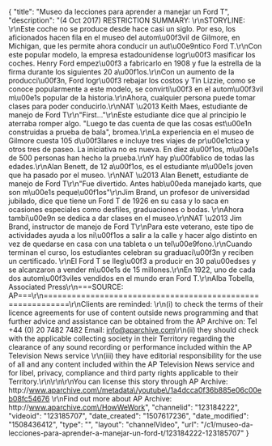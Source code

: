 {
    "title": "Museo da lecciones para aprender a manejar un Ford T",
    "description": "(4 Oct 2017) RESTRICTION SUMMARY: \r\nSTORYLINE: \r\nEste coche no se produce desde hace casi un siglo. Por eso, los aficionados hacen fila en el museo del autom\u00f3vil de Gilmore, en Michigan, que les permite ahora conducir un aut\u00e9ntico Ford T.\r\nCon este popular modelo, la empresa estadounidense logr\u00f3 masificar los coches. Henry Ford empez\u00f3 a fabricarlo en 1908 y fue la estrella de la firma durante los siguientes 20 a\u00f1os.\r\nCon un aumento de la producci\u00f3n, Ford logr\u00f3 rebajar los costos y Tin Lizzie, como se conoce popularmente a este modelo, se convirti\u00f3 en el autom\u00f3vil m\u00e1s popular de la historia.\r\nAhora, cualquier persona puede tomar clases para poder conducirlo.\r\nNAT \u2013 Keith Maes, estudiante de manejo de Ford T\r\n\"First...\"\r\nEste estudiante dice que al principio le aterraba romper algo. \"Luego te das cuenta de que las cosas est\u00e1n construidas a prueba de bala\", bromea.\r\nLa experiencia en el museo de Gilmore cuesta 105 d\u00f3lares e incluye tres viajes de pr\u00e1ctica y otros tres de paseo. La iniciativa no es nueva. En diez a\u00f1os, m\u00e1s de 500 personas han hecho la prueba.\r\nY hay p\u00fablico de todas las edades.\r\nAlan Benett, de 12 a\u00f1os, es el estudiante m\u00e1s joven que ha pasado por el museo. \r\nNAT \u2013 Alan Benett, estudiante de manejo de Ford T\r\n\"Fue divertido. Antes hab\u00eda manejado karts, que son m\u00e1s peque\u00f1os\"\r\nJim Brand, un profesor de universidad jubilado, dice que tiene un Ford T de 1926 en su casa y lo saca en ocasiones especiales como desfiles, graduaciones o bodas. \r\nAhora tambi\u00e9n se dedica a dar clases en el museo.\r\nNAT \u2013 Jim Brand, instructor de manejo de Ford T\r\nPara este veterano, este tipo de actividades ayuda a los ni\u00f1os a salir a la calle y hacer algo distinto en vez de quedarse en casa con una tableta o un tel\u00e9fono.\r\nCuando terminan el curso, los estudiantes celebran su graduaci\u00f3n y reciben un certificado. \r\nEl Ford T se lleg\u00f3 a producir en 30 pa\u00edses y se alcanzaron a vender m\u00e1s de 15 millones.\r\nEn 1922, uno de cada dos autom\u00f3viles vendidos en el mundo eran Ford T.\r\nAlba Tobella, Associated Press\r\n===SOURCE: AP===\r\n===========================================================\r\nClients are reminded: \r\n(i) to check the terms of their licence agreements for use of content outside news programming and that further advice and assistance can be obtained from the AP Archive on: Tel +44 (0) 20 7482 7482 Email: info@aparchive.com\r\n(ii) they should check with the applicable collecting society in their Territory regarding the clearance of any sound recording or performance included within the AP Television News service \r\n(iii) they have editorial responsibility for the use of all and any content included within the AP Television News service and for libel, privacy, compliance and third party rights applicable to their Territory.\r\n\r\n\r\nYou can license this story through AP Archive: http:\/\/www.aparchive.com\/metadata\/youtube\/1a4dcca0f36b885e06c00eb08fc54676 \r\nFind out more about AP Archive: http:\/\/www.aparchive.com\/HowWeWork",
    "channelid": "123184222",
    "videoid": "123185707",
    "date_created": "1507617236",
    "date_modified": "1508436412",
    "type": "",
    "layout": "channelVideo",
    "url": "\/c1\/museo-da-lecciones-para-aprender-a-manejar-un-ford-t\/123184222-123185707"
}